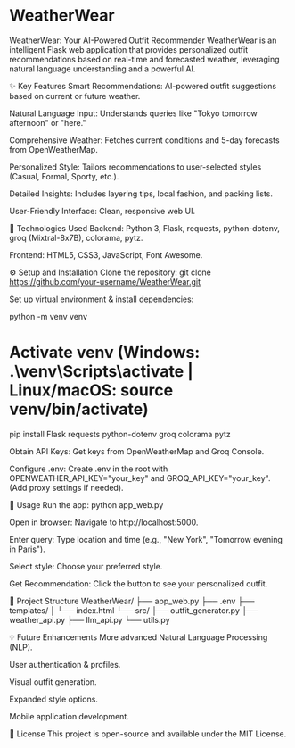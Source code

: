 # WeatherWear

WeatherWear: Your AI-Powered Outfit Recommender
WeatherWear is an intelligent Flask web application that provides personalized outfit recommendations based on real-time and forecasted weather, leveraging natural language understanding and a powerful AI.

✨ Key Features
Smart Recommendations: AI-powered outfit suggestions based on current or future weather.

Natural Language Input: Understands queries like "Tokyo tomorrow afternoon" or "here."

Comprehensive Weather: Fetches current conditions and 5-day forecasts from OpenWeatherMap.

Personalized Style: Tailors recommendations to user-selected styles (Casual, Formal, Sporty, etc.).

Detailed Insights: Includes layering tips, local fashion, and packing lists.

User-Friendly Interface: Clean, responsive web UI.

🚀 Technologies Used
Backend: Python 3, Flask, requests, python-dotenv, groq (Mixtral-8x7B), colorama, pytz.

Frontend: HTML5, CSS3, JavaScript, Font Awesome.

⚙️ Setup and Installation
Clone the repository: git clone https://github.com/your-username/WeatherWear.git

Set up virtual environment & install dependencies:

python -m venv venv
# Activate venv (Windows: .\venv\Scripts\activate | Linux/macOS: source venv/bin/activate)
pip install Flask requests python-dotenv groq colorama pytz

Obtain API Keys: Get keys from OpenWeatherMap and Groq Console.

Configure .env: Create .env in the root with OPENWEATHER_API_KEY="your_key" and GROQ_API_KEY="your_key". (Add proxy settings if needed).

🚀 Usage
Run the app: python app_web.py

Open in browser: Navigate to http://localhost:5000.

Enter query: Type location and time (e.g., "New York", "Tomorrow evening in Paris").

Select style: Choose your preferred style.

Get Recommendation: Click the button to see your personalized outfit.

📂 Project Structure
WeatherWear/
├── app_web.py
├── .env
├── templates/
│   └── index.html
└── src/
    ├── outfit_generator.py
    ├── weather_api.py
    ├── llm_api.py
    └── utils.py

💡 Future Enhancements
More advanced Natural Language Processing (NLP).

User authentication & profiles.

Visual outfit generation.

Expanded style options.

Mobile application development.

📄 License
This project is open-source and available under the MIT License.

